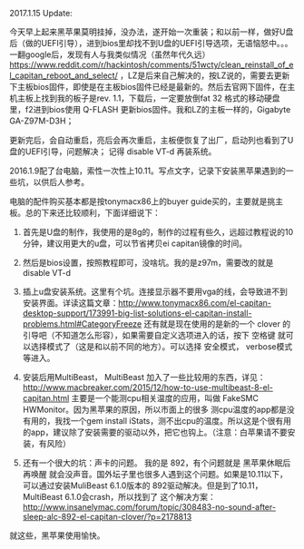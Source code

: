 2017.1.15 Update:

今天早上起来黑苹果莫明挂掉，没办法，遂开始一次重装；和以前一样，做好U盘后（做的UEFI引导），进到bios里却找不到U盘的UEFI引导选项，无语恼怒中。。。一翻google后，发现有人与我类似情况（虽然年代久远）https://www.reddit.com/r/hackintosh/comments/51wcty/clean_reinstall_of_el_capitan_reboot_and_select/ ，LZ是后来自己解决的，按LZ说的，需要去更新下主板bios固件，即使是在主板bios固件已经是最新的。然后去官网下固件，在主机主板上找到我的板子是rev. 1.1，下载后，一定要放倒fat 32 格式的移动硬盘里，f2进到bios使用 Q-FLASH 更新bios固件。我和LZ的主板一样的，Gigabyte GA-Z97M-D3H；

更新完后，会自动重启，亮后会再次重启，主板便恢复了出厂，启动列也看到了U盘的UEFI引导，问题解决； 记得 disable VT-d 再装系统。



2016.1.9配了台电脑，索性一次性上10.11。写点文字，记录下安装黑苹果遇到的一些坑，以供后人参考。

电脑的配件购买基本都是按tonymacx86上的buyer guide买的，主要就是挑主板。总的下来还比较顺利，下面详细说下：

1. 首先是U盘的制作，我使用的是8g的，制作的过程有些久，远超过教程说的10分钟，建议用更大的u盘，可以节省拷贝ei capitan镜像的时间。

2. 然后是bios设置，按照教程即可，没啥坑。我的是z97m，需要改的就是 disable VT-d

3. 插上u盘安装系统。这里有个坑。连接显示器不要用vga的线，会导致进不到安装界面。详读这篇文章：http://www.tonymacx86.com/el-capitan-desktop-support/173991-big-list-solutions-el-capitan-install-problems.html#CategoryFreeze
还有就是现在使用的是新的一个 clover 的引导吧（不知道怎么形容），如果需要自定义选项进入的话，按下 空格键 就可以选择模式了（这是和以前不同的地方）。可以选择 安全模式， verbose模式等进入。

4. 安装后用MultiBeast， MultiBeast 加入了一些比较用的东西，详见：http://www.macbreaker.com/2015/12/how-to-use-multibeast-8-el-capitan.html
主要是一个能测cpu相关温度的应用，叫做 FakeSMC HWMonitor。因为黑苹果的原因，所以市面上的很多
测cpu温度的app都是没有用的，我找一个gem install iStats，测不出cpu的温度。所以这是个很有用的app，建议除了安装需要的驱动以外，把它也钩上。（注意：白苹果请不要安装，有风险）

5. 还有一个很大的坑：声卡的问题。 我的是 892，有个问题就是 黑苹果休眠后再唤醒 就会没声音。国外坛子里也很多人遇到这个问题。如果是10.11以下，可以通过安装MuliBeast 6.1.0版本的 892驱动解决。但是到了10.11，MultiBeast 6.1.0会crash，所以找到了
这个解决方案：http://www.insanelymac.com/forum/topic/308483-no-sound-after-sleep-alc-892-el-capitan-clover/?p=2178813

就这些，黑苹果使用愉快。
